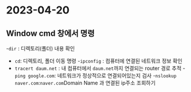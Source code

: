 # 2023-04-20

## Window cmd 창에서 명령
-`dir` : 디렉토리(폴더) 내용 확인
- `cd`: 디렉토리, 폴더 이동 명령
-`ipconfig` : 컴퓨터에 연결된 네트워크 정보 확인
- `tracert daum.net` : 내 컴퓨터에서 `daum.net`까지 연결되는 
router 경로 추적
-`ping google.com`: 네트워크가 정상적으로 연결되어있는지 검사
-`nslookup naver.com`:`naver.com`Domain Name 과 연결된 ip주소 
조회하기
